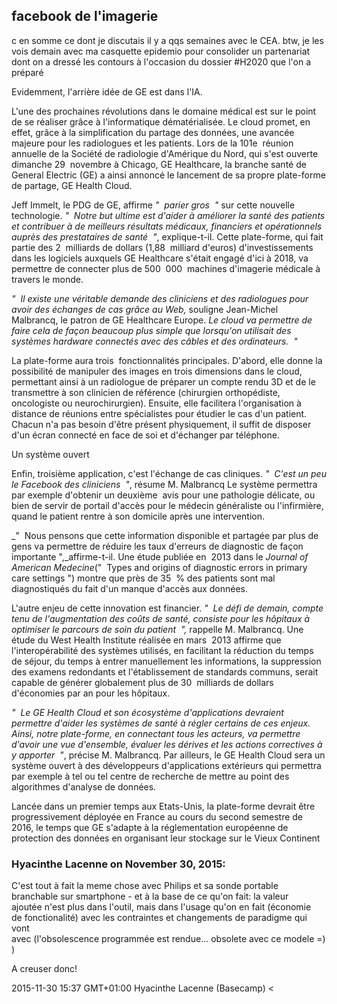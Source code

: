 ## facebook de l'imagerie



c en somme ce dont je discutais il y a qqs semaines avec le CEA. btw, je les
vois demain avec ma casquette epidemio pour consolider un partenariat dont on
a dressé les contours à l'occasion du dossier #H2020 que l'on a préparé

  

Evidemment, l'arrière idée de GE est dans l'IA.

  

  

L'une des prochaines révolutions dans le domaine médical est sur le point de
se réaliser grâce à l'informatique dématérialisée. Le cloud promet, en effet,
grâce à la simplification du partage des données, une avancée majeure pour les
radiologues et les patients. Lors de la 101e  réunion annuelle de la Société
de radiologie d'Amérique du Nord, qui s'est ouverte dimanche 29  novembre à
Chicago, GE Healthcare, la branche santé de General Electric (GE) a ainsi
annoncé le lancement de sa propre plate-forme de partage, GE Health Cloud.

Jeff Immelt, le PDG de GE, affirme _"  parier gros  "_ sur cette nouvelle
technologie. _"  Notre but ultime est d'aider à améliorer la santé des
patients et contribuer à de meilleurs résultats médicaux, financiers et
opérationnels auprès des prestataires de santé  "_, explique-t-il. Cette
plate-forme, qui fait partie des 2  milliards de dollars (1,88  milliard
d'euros) d'investissements dans les logiciels auxquels GE Healthcare s'était
engagé d'ici à 2018, va permettre de connecter plus de 500  000  machines
d'imagerie médicale à travers le monde.

_"  Il existe une véritable demande des cliniciens et des radiologues pour
avoir des échanges de cas grâce au Web,_ souligne Jean-Michel Malbrancq, le
patron de GE Healthcare Europe. _Le cloud va permettre de faire cela de façon
beaucoup plus simple que lorsqu'on utilisait des systèmes hardware connectés
avec des câbles et des ordinateurs.  "_

La plate-forme aura trois  fonctionnalités principales. D'abord, elle donne la
possibilité de manipuler des images en trois dimensions dans le cloud,
permettant ainsi à un radiologue de préparer un compte rendu 3D et de le
transmettre à son clinicien de référence (chirurgien orthopédiste, oncologiste
ou neurochirurgien). Ensuite, elle facilitera l'organisation à distance de
réunions entre spécialistes pour étudier le cas d'un patient. Chacun n'a pas
besoin d'être présent physiquement, il suffit de disposer d'un écran connecté
en face de soi et d'échanger par téléphone.

Un système ouvert

Enfin, troisième application, c'est l'échange de cas cliniques. _"  C'est un
peu le Facebook des cliniciens  "_, résume M. Malbrancq Le système permettra
par exemple d'obtenir un deuxième  avis pour une pathologie délicate, ou bien
de servir de portail d'accès pour le médecin généraliste ou l'infirmière,
quand le patient rentre à son domicile après une intervention.

_"  Nous pensons que cette information disponible et partagée par plus de gens
va permettre de réduire les taux d'erreurs de diagnostic de façon importante
",_affirme-t-il. Une étude publiée en  2013 dans le _Journal of American
Medecine_("  Types and origins of diagnostic errors in primary care settings
") montre que près de 35  % des patients sont mal diagnostiqués du fait d'un
manque d'accès aux données.

L'autre enjeu de cette innovation est financier. _"  Le défi de demain, compte
tenu de l'augmentation des coûts de santé, consiste pour les hôpitaux à
optimiser le parcours de soin du patient  ",_ rappelle M. Malbrancq. Une étude
du West Health Institute réalisée en mars  2013 affirme que l'interopérabilité
des systèmes utilisés, en facilitant la réduction du temps de séjour, du temps
à entrer manuellement les informations, la suppression des examens redondants
et l'établissement de standards communs, serait capable de générer globalement
plus de 30  milliards de dollars d'économies par an pour les hôpitaux.

_"  Le GE Health Cloud et son écosystème d'applications devraient permettre
d'aider les systèmes de santé à régler certains de ces enjeux. Ainsi, notre
plate-forme, en connectant tous les acteurs, va permettre d'avoir une vue
d'ensemble, évaluer les dérives et les actions correctives à y apporter  "_,
précise M. Malbrancq. Par ailleurs, le GE Health Cloud sera un système ouvert
à des développeurs d'applications extérieurs qui permettra par exemple à tel
ou tel centre de recherche de mettre au point des algorithmes d'analyse de
données.

Lancée dans un premier temps aux Etats-Unis, la plate-forme devrait être
progressivement déployée en France au cours du second semestre de 2016, le
temps que GE s'adapte à la réglementation européenne de protection des données
en organisant leur stockage sur le Vieux Continent



### **Hyacinthe Lacenne** on November 30, 2015:



C'est tout à fait la meme chose avec Philips et sa sonde portable  
branchable sur smartphone - et à la base de ce qu'on fait: la valeur  
ajoutée n'est plus dans l'outil, mais dans l'usage qu'on en fait (économie  
de fonctionalité) avec les contraintes et changements de paradigme qui vont  
avec (l'obsolescence programmée est rendue... obsolete avec ce modele =) )  
  
A creuser donc!  
  
2015-11-30 15:37 GMT+01:00 Hyacinthe Lacenne (Basecamp) &lt;



